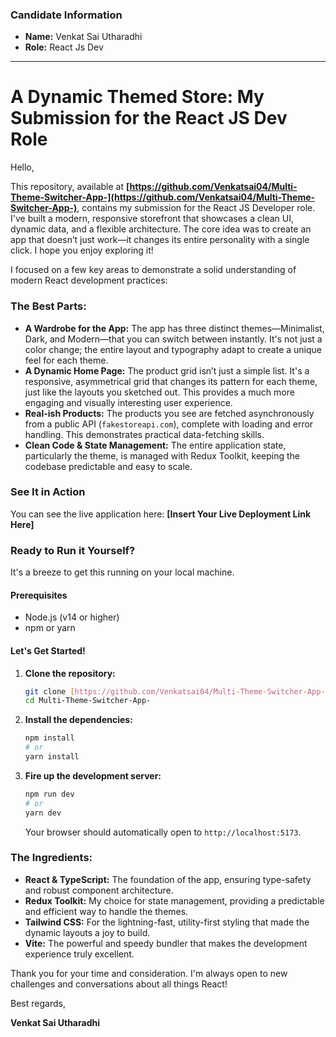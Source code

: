 ### Candidate Information

- **Name:** Venkat Sai Utharadhi
- **Role:** React Js Dev

---

# A Dynamic Themed Store: My Submission for the React JS Dev Role

Hello,

This repository, available at **[https://github.com/Venkatsai04/Multi-Theme-Switcher-App-](https://github.com/Venkatsai04/Multi-Theme-Switcher-App-)**, contains my submission for the React JS Developer role. I've built a modern, responsive storefront that showcases a clean UI, dynamic data, and a flexible architecture. The core idea was to create an app that doesn’t just work—it changes its entire personality with a single click. I hope you enjoy exploring it!

I focused on a few key areas to demonstrate a solid understanding of modern React development practices:

### The Best Parts:

* **A Wardrobe for the App:** The app has three distinct themes—Minimalist, Dark, and Modern—that you can switch between instantly. It's not just a color change; the entire layout and typography adapt to create a unique feel for each theme.
* **A Dynamic Home Page:** The product grid isn’t just a simple list. It's a responsive, asymmetrical grid that changes its pattern for each theme, just like the layouts you sketched out. This provides a much more engaging and visually interesting user experience.
* **Real-ish Products:** The products you see are fetched asynchronously from a public API (`fakestoreapi.com`), complete with loading and error handling. This demonstrates practical data-fetching skills.
* **Clean Code & State Management:** The entire application state, particularly the theme, is managed with Redux Toolkit, keeping the codebase predictable and easy to scale.

### See It in Action

You can see the live application here:
**[Insert Your Live Deployment Link Here]**

### Ready to Run it Yourself?

It's a breeze to get this running on your local machine.

#### Prerequisites

* Node.js (v14 or higher)
* npm or yarn

#### Let's Get Started!

1.  **Clone the repository:**
    ```bash
    git clone [https://github.com/Venkatsai04/Multi-Theme-Switcher-App-.git](https://github.com/Venkatsai04/Multi-Theme-Switcher-App-.git)
    cd Multi-Theme-Switcher-App-
    ```
2.  **Install the dependencies:**
    ```bash
    npm install
    # or
    yarn install
    ```
3.  **Fire up the development server:**
    ```bash
    npm run dev
    # or
    yarn dev
    ```
    Your browser should automatically open to `http://localhost:5173`.

### The Ingredients:

* **React & TypeScript:** The foundation of the app, ensuring type-safety and robust component architecture.
* **Redux Toolkit:** My choice for state management, providing a predictable and efficient way to handle the themes.
* **Tailwind CSS:** For the lightning-fast, utility-first styling that made the dynamic layouts a joy to build.
* **Vite:** The powerful and speedy bundler that makes the development experience truly excellent.

Thank you for your time and consideration. I'm always open to new challenges and conversations about all things React!

Best regards,

**Venkat Sai Utharadhi**
